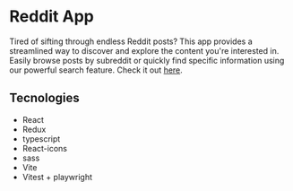 # Reddit App
Tired of sifting through endless Reddit posts? This app provides a streamlined way to discover and explore the content you're interested in. Easily browse posts by subreddit or quickly find specific information using our powerful search feature. Check it out [here](https://jazcala.github.io/reddit-app/).

## Tecnologies
- React
- Redux
- typescript
- React-icons
- sass
- Vite
- Vitest + playwright
